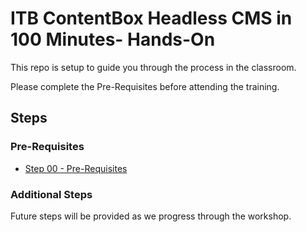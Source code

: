 # ITB ContentBox Headless CMS in 100 Minutes- Hands-On

This repo is setup to guide you through the process in the classroom.

Please complete the Pre-Requisites before attending the training.

## Steps

### Pre-Requisites

- [Step 00 - Pre-Requisites](Step-00-Prerequisites.md)

### Additional Steps

Future steps will be provided as we progress through the workshop.